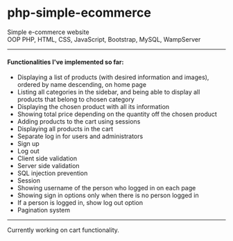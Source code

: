 # php-simple-ecommerce
Simple e-commerce website\
OOP PHP, HTML, CSS, JavaScript, Bootstrap, MySQL, WampServer
***
#### Functionalities I've implemented so far:
* Displaying a list of products (with desired information and images), ordered by name descending, on home page
* Listing all categories in the sidebar, and being able to display all products that belong to chosen category
* Displaying the chosen product with all its information
* Showing total price depending on the quantity off the chosen product
* Adding products to the cart using sessions
* Displaying all products in the cart
* Separate log in for users and administrators
* Sign up
* Log out
* Client side validation
* Server side validation
* SQL injection prevention
* Session
* Showing username of the person who logged in on each page
* Showing sign in options only when there is no person logged in
* If a person is logged in, show log out option
* Pagination system
***
Currently working on cart functionality.
